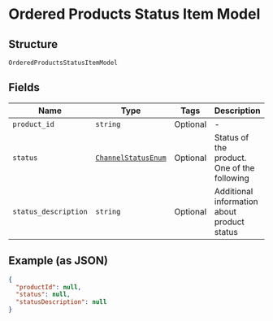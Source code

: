 
# Ordered Products Status Item Model

## Structure

`OrderedProductsStatusItemModel`

## Fields

| Name | Type | Tags | Description |
|  --- | --- | --- | --- |
| `product_id` | `string` | Optional | - |
| `status` | [`ChannelStatusEnum`](../../doc/models/channel-status-enum.md) | Optional | Status of the product. One of the following |
| `status_description` | `string` | Optional | Additional information about product status |

## Example (as JSON)

```json
{
  "productId": null,
  "status": null,
  "statusDescription": null
}
```


